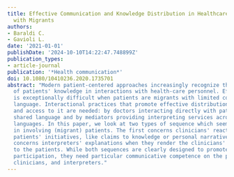```yaml
---
title: Effective Communication and Knowledge Distribution in Healthcare Interaction
  with Migrants
authors:
- Baraldi C.
- Gavioli L.
date: '2021-01-01'
publishDate: '2024-10-10T14:22:47.748899Z'
publication_types:
- article-journal
publication: '*Health communication*'
doi: 10.1080/10410236.2020.1735701
abstract: "Modern patient-centered approaches increasingly recognize the contribution
  of patients' knowledge in interactions with health-care personnel. Effective involvement
  is exceptionally difficult when patients are migrants with limited command of specialized
  language. Interactional practices that promote effective distribution of knowledge
  and access to it are needed: by doctors interacting directly with patients in a
  shared language and by mediators providing interpreting services across different
  languages. In this paper, we look at two types of sequence which seem to be effective
  in involving (migrant) patients. The first concerns clinicians' reactions to spontaneous
  patients' initiatives, like claims to knowledge or personal narratives. The second
  concerns interpreters' explanations when they render the clinicians' instructions
  to the patients. While both sequences are clearly designed to promote patients'
  participation, they need particular communicative competence on the part of staff,
  clinicians, and interpreters."
---
```


